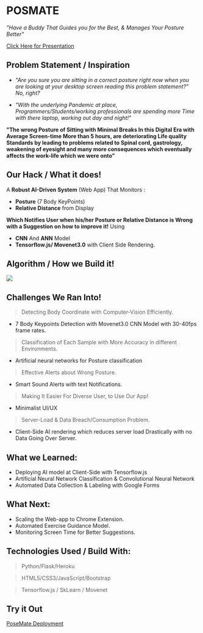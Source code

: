 # __POSMATE__
*"Have a Buddy That Guides you for the Best, & Manages Your Posture Better"*

[Click Here for Presentation](https://docs.google.com/presentation/d/e/2PACX-1vTCxN-WYBpIJvZ_VNlbNG-J6MoMb5Zk1hAAlAMpchZPxg5cYGBx9byUU_ExR12ERzQ7z3qGNPFuZFJ_/pub?start=false&loop=false&delayms=3000)

## Problem Statement / Inspiration

- *"Are you sure you are sitting in a correct posture right now when you are looking at your desktop screen reading this problem statement?" No, right?*

- *"With the underlying Pandemic at place, Programmers/Students/working professionals are spending more Time with there laptop, working out day and night!"* 


**"The wrong Posture of Sitting with Minimal Breaks In this Digital Era with Average Screen-time More than 5 hours, are deteriorating Life quality Standards by leading to problems related to Spinal cord, gastrology, weakening of eyesight and many more consequences which eventually affects the work-life which we were onto”**


## Our Hack / What it does!

A **Robust AI-Driven System** (Web App) That Monitors :
- **Posture** (7 Body KeyPoints)
- **Relative Distance** from Display

**Which Notifies User when his/her Posture or Relative Distance is Wrong with a Suggestion on how to improve it!**
Using 
- **CNN** And **ANN** Model
- **Tensorflow.js/ Movenet3.0** with Client Side Rendering.

## Algorithm / How we Build it!
![](https://github.com/Garvit9000c/Doofenshmirtz-Evil-Incorporated/blob/44d81ea317f0faae7dc6a7a518d77f791e9f10a0/Presentation/flex.jpg?raw=true)

## Challenges We Ran Into!
> Detecting Body Coordinate with Computer-Vision Efficiently.
  - 7 Body Keypoints Detection with Movenet3.0 CNN Model with 30-40fps frame rates.

> Classification of Each Sample with More Accuracy in different Environments.
  - Artificial neural networks for Posture classification

> Effective Alerts about Wrong Posture.
  - Smart Sound Alerts with text Notifications.

> Making It Easier For Diverse User, to Use Our App!
  - Minimalist UI/UX

> Server-Load & Data Breach/Consumption Problem.
 - Client-Side AI rendering which reduces server load Drastically with no Data Going Over Server.

## What we Learned:
- Deploying AI model at Client-Side with Tensorflow.js
- Artificial Neural Network Classification & Convolutional Neural Network
- Automated Data Collection & Labeling with Google Forms

## What Next:
- Scaling the Web-app to Chrome Extension.
- Automated Exercise Guidance Model.
- Monitoring Screen Time for Better Suggestions.

## Technologies Used / Build With:
> Python/Flask/Heroku

> HTML5/CSS3/JavaScript/Bootstrap

> Tensorflow.js / SkLearn / Movenet

## Try it Out
[PoseMate Deployment](https://posmate-io.herokuapp.com/)
